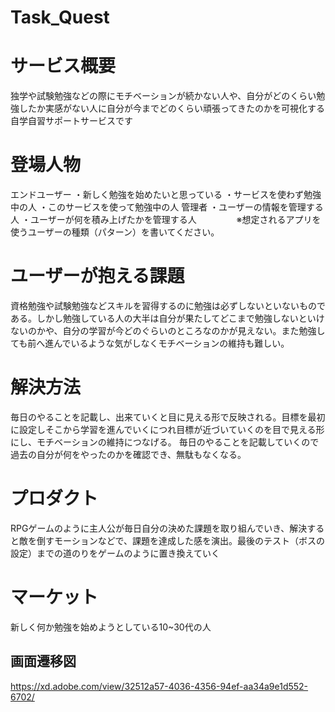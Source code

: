# Task_Quest
# サービス概要
独学や試験勉強などの際にモチベーションが続かない人や、自分がどのくらい勉強したか実感がない人に自分が今までどのくらい頑張ってきたのかを可視化する自学自習サポートサービスです

# 登場人物
エンドユーザー
・新しく勉強を始めたいと思っている
・サービスを使わず勉強中の人
・このサービスを使って勉強中の人
管理者
・ユーザーの情報を管理する人
・ユーザーが何を積み上げたかを管理する人
　　　　
※想定されるアプリを使うユーザーの種類（パターン）を書いてください。

# ユーザーが抱える課題
資格勉強や試験勉強などスキルを習得するのに勉強は必ずしないといないものである。しかし勉強している人の大半は自分が果たしてどこまで勉強しないといけないのかや、自分の学習が今どのぐらいのところなのかが見えない。また勉強しても前へ進んでいるような気がしなくモチベーションの維持も難しい。

# 解決方法
毎日のやることを記載し、出来ていくと目に見える形で反映される。目標を最初に設定しそこから学習を進んでいくにつれ目標が近づいていくのを目で見える形にし、モチベーションの維持につなげる。
毎日のやることを記載していくので過去の自分が何をやったのかを確認でき、無駄もなくなる。

# プロダクト
RPGゲームのように主人公が毎日自分の決めた課題を取り組んでいき、解決すると敵を倒すモーションなどで、課題を達成した感を演出。最後のテスト（ボスの設定）までの道のりをゲームのように置き換えていく

# マーケット
新しく何か勉強を始めようとしている10~30代の人

## 画面遷移図
https://xd.adobe.com/view/32512a57-4036-4356-94ef-aa34a9e1d552-6702/


